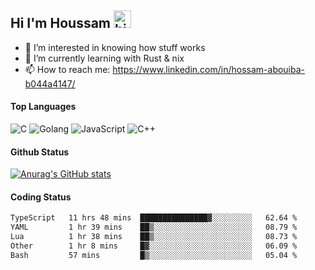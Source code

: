 ## Hi I'm Houssam <img src="https://user-images.githubusercontent.com/1303154/88677602-1635ba80-d120-11ea-84d8-d263ba5fc3c0.gif" width="28px" alt="hi">

- 👀 I’m interested in knowing how stuff works
- 🔭 I’m currently learning with Rust & nix
- 📫 How to reach me: https://www.linkedin.com/in/hossam-abouiba-b044a4147/

#### Top Languages

![C](https://img.shields.io/badge/c-%2300599C.svg?style=for-the-badge&logo=c&logoColor=white)
![Golang](https://img.shields.io/badge/go-blue?style=for-the-badge&logo=Goland)
![JavaScript](https://img.shields.io/badge/javascript-%23323330.svg?style=for-the-badge&logo=javascript&logoColor=%23F7DF1E)
![C++](https://img.shields.io/badge/C%2B%2B-blue?style=for-the-badge&logo=C%2B%2B)


#### Github Status
[![Anurag's GitHub stats](https://github-readme-stats.vercel.app/api?username=0xhoussam&theme=tokyonight)](https://github.com/anuraghazra/github-readme-stats)

#### Coding Status
<!--START_SECTION:waka-->

```txt
TypeScript   11 hrs 48 mins  ███████████████▓░░░░░░░░░   62.64 %
YAML         1 hr 39 mins    ██▒░░░░░░░░░░░░░░░░░░░░░░   08.79 %
Lua          1 hr 38 mins    ██▒░░░░░░░░░░░░░░░░░░░░░░   08.73 %
Other        1 hr 8 mins     █▓░░░░░░░░░░░░░░░░░░░░░░░   06.09 %
Bash         57 mins         █▒░░░░░░░░░░░░░░░░░░░░░░░   05.04 %
```

<!--END_SECTION:waka-->
